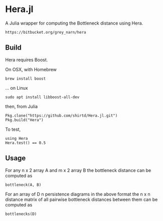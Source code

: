 # Hera.jl

A Julia wrapper for computing the Bottleneck distance using Hera.

    https://bitbucket.org/grey_narn/hera

## Build

Hera requires Boost.

On OSX, with Homebrew

    brew install boost

... on Linux

    sudo apt install libboost-all-dev

then, from Julia

    Pkg.clone("https://github.com/shirtd/Hera.jl.git")
    Pkg.build("Hera")

To test,

    using Hera
    Hera.test() == 0.5

## Usage

For any n x 2 array A and m x 2 array B the bottleneck distance can be computed as

    bottleneck(A, B)

For an array of D n persistence diagrams in the above format the n x n distance matrix of all pairwise bottleneck distances between them can be computed as

    bottlenecks(D)
